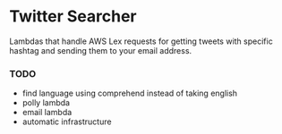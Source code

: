# Twitter Searcher

Lambdas that handle AWS Lex requests for getting tweets with specific hashtag and sending
them to your email address.

### TODO
- find language using comprehend instead of taking english
- polly lambda
- email lambda
- automatic infrastructure